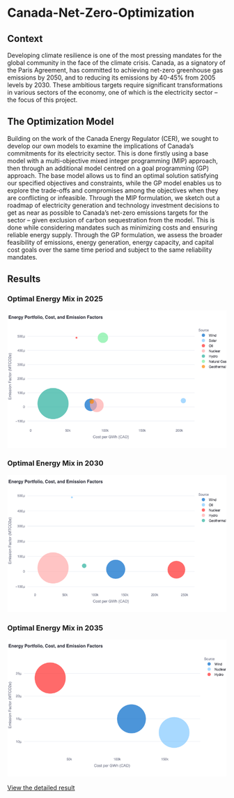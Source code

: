 # Canada-Net-Zero-Optimization




## Context
Developing climate resilience is one of the most pressing mandates for the global community in the face
of the climate crisis. Canada, as a signatory of the Paris Agreement, has committed to achieving net-zero
greenhouse gas emissions by 2050, and to reducing its emissions by 40-45% from 2005 levels by 2030.
These ambitious targets require significant transformations in various sectors of the economy, one of
which is the electricity sector – the focus of this project.

## The Optimization Model
Building on the work of the Canada Energy Regulator (CER), we sought to develop our own models
to examine the implications of Canada’s commitments for its electricity sector. This is done firstly
using a base model with a multi-objective mixed integer programming (MIP) approach, then through
an additional model centred on a goal programming (GP) approach. The base model allows us to find
an optimal solution satisfying our specified objectives and constraints, while the GP model enables us
to explore the trade-offs and compromises among the objectives when they are conflicting or infeasible.
Through the MIP formulation, we sketch out a roadmap of electricity generation and technology
investment decisions to get as near as possible to Canada’s net-zero emissions targets for the sector –
given exclusion of carbon sequestration from the model. This is done while considering mandates such
as minimizing costs and ensuring reliable energy supply. Through the GP formulation, we assess the
broader feasibility of emissions, energy generation, energy capacity, and capital cost goals over the same
time period and subject to the same reliability mandates.

## Results
### Optimal Energy Mix in 2025
![2025](https://github.com/Abdul-AA/Canada-Net-Zero-Optimization/blob/3b65bafcb3de295e2c3cc5b38d0193cf35e80909/2025.png)
### Optimal Energy Mix in 2030
![2030](https://github.com/Abdul-AA/Canada-Net-Zero-Optimization/blob/3b65bafcb3de295e2c3cc5b38d0193cf35e80909/2030.png)
### Optimal Energy Mix in 2035
![2035](https://github.com/Abdul-AA/Canada-Net-Zero-Optimization/blob/3b65bafcb3de295e2c3cc5b38d0193cf35e80909/2035.png)





[View the detailed result](https://canada-net-zero.streamlit.app/)
